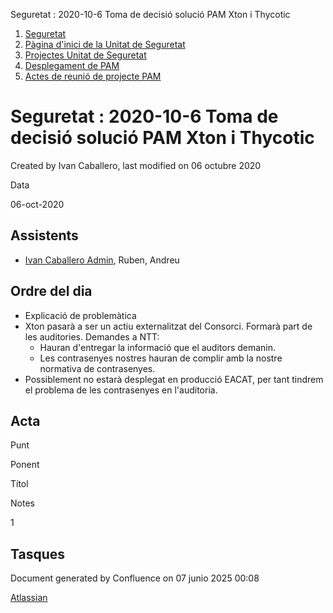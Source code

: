 Seguretat : 2020-10-6 Toma de decisió solució PAM Xton i Thycotic  

1.  [Seguretat](index.md)
2.  [Pàgina d'inici de la Unitat de Seguretat](15368362.md)
3.  [Projectes Unitat de Seguretat](Projectes-Unitat-de-Seguretat_41517821.md)
4.  [Desplegament de PAM](Desplegament-de-PAM_41517823.md)
5.  [Actes de reunió de projecte PAM](41517825.md)

Seguretat : 2020-10-6 Toma de decisió solució PAM Xton i Thycotic
=================================================================

Created by Ivan Caballero, last modified on 06 octubre 2020

Data

06-oct-2020

Assistents
----------

*   [Ivan Caballero Admin](https://confluence.aoc.cat/display/~icaballero.admin), Ruben, Andreu
    

Ordre del dia
-------------

*   Explicació de problemàtica
*   Xton pasarà a ser un actiu externalitzat del Consorci. Formarà part de les auditories. Demandes a NTT:
    *   Hauran d'entregar la informació que el auditors demanin.
    *   Les contrasenyes nostres hauran de complir amb la nostre normativa de contrasenyes.
*   Possiblement no estarà desplegat en producció EACAT, per tant tindrem el problema de les contrasenyes en l'auditoria.

Acta
----

Punt

Ponent

Títol

Notes

1

  

  

  

  

Tasques
-------

Document generated by Confluence on 07 junio 2025 00:08

[Atlassian](http://www.atlassian.com/)